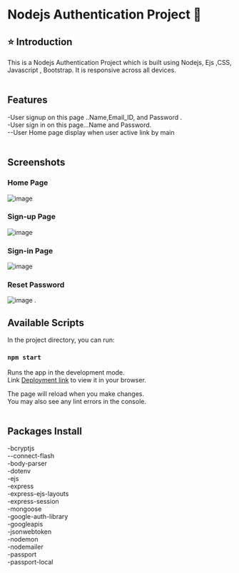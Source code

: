 # Nodejs Authentication Project 🚀

## ⭐ Introduction

This is a Nodejs Authentication  Project which is built using Nodejs, Ejs ,CSS, Javascript , Bootstrap. It is responsive across all devices.
<br/>
<br/>

## Features
-User signup  on this page ..Name,Email_ID, and Password . <br/>
-User sign in on this page...Name and Password.      <br/>
--User Home page display when user active link by main 
<br/>
<br/>

## Screenshots
### Home Page
![image](https://i.postimg.cc/pLFCg5n4/home.png)
### Sign-up Page
![image](https://i.postimg.cc/SNwjtn4n/signup.png)
### Sign-in Page
![image](https://i.postimg.cc/RFKzhZ8D/signin.png)
### Reset Password
![image](https://i.postimg.cc/vH4cvNkz/resetpassword.png)
.
## Available Scripts
In the project directory, you can run:

### `npm start`
Runs the app in the development mode.\
Link [Deployment link](http://localhost:7500) to view it in your browser.

The page will reload when you make changes.\
You may also see any lint errors in the console.
<br/>
<br/>

## Packages Install
-bcryptjs <br/>
--connect-flash<br/>
-body-parser <br/>
-dotenv<br/>
-ejs<br/>
-express<br/>
-express-ejs-layouts<br/>
-express-session<br/>
-mongoose<br/>
-google-auth-library<br/>
-googleapis<br/>
-jsonwebtoken<br/>
-nodemon<br/>
-nodemailer<br/>
-passport<br/>
-passport-local<br/>

